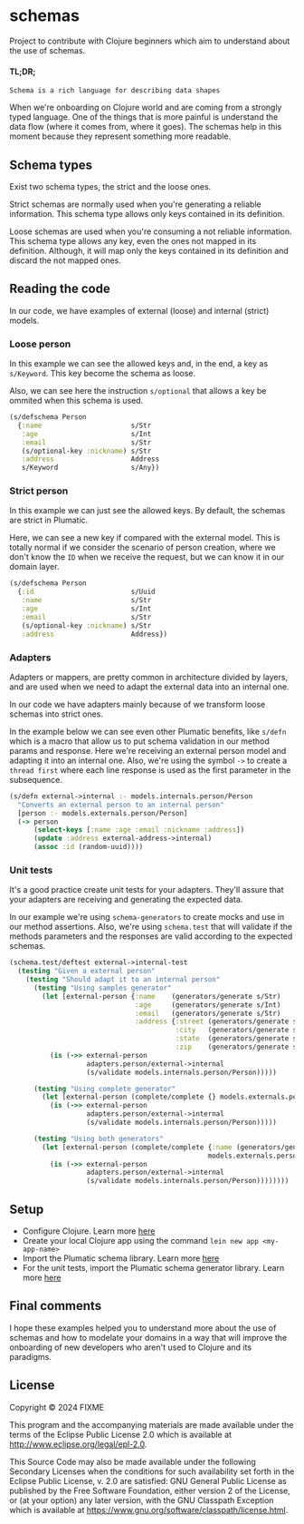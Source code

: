 # schemas
Project to contribute with Clojure beginners which aim to understand about the use of schemas.

#### TL;DR;
`Schema is a rich language for describing data shapes`

When we're onboarding on Clojure world and are coming from a strongly typed language. One of the things that is more painful is understand the data flow (where it comes from, where it goes). 
The schemas help in this moment because they represent something more readable.

## Schema types
Exist two schema types, the strict and the loose ones. 

Strict schemas are normally used when you're generating a reliable information. This schema type allows only keys contained in its definition.

Loose schemas are used when you're consuming a not reliable information. This schema type allows any key, even the ones not mapped in its definition. Although, it will map only the keys contained in its definition and discard the not mapped ones.

## Reading the code
In our code, we have examples of external (loose) and internal (strict) models.

### Loose person
In this example we can see the allowed keys and, in the end, a key as `s/Keyword`. This key become the schema as loose.

Also, we can see here the instruction `s/optional` that allows a key be ommited when this schema is used.
```clojure
(s/defschema Person
  {:name                      s/Str
   :age                       s/Int
   :email                     s/Str
   (s/optional-key :nickname) s/Str
   :address                   Address
   s/Keyword                  s/Any})
```

### Strict person
In this example we can just see the allowed keys. By default, the schemas are strict in Plumatic.

Here, we can see a new key if compared with the external model. This is totally normal if we consider the scenario of person creation, where we don't know the `ID` when we receive the request, but we can know it in our domain layer.
```clojure
(s/defschema Person
  {:id                        s/Uuid
   :name                      s/Str
   :age                       s/Int
   :email                     s/Str
   (s/optional-key :nickname) s/Str
   :address                   Address})
```

### Adapters
Adapters or mappers, are pretty common in architecture divided by layers, and are used when we need to adapt the external data into an internal one.

In our code we have adapters mainly because of we transform loose schemas into strict ones.

In the example below we can see even other Plumatic benefits, like `s/defn` which is a macro that allow us to put schema validation in our method params and response. Here we're receiving an external person model and adapting it into an internal one. Also, we're using the symbol `->` to create a `thread first` where each line response is used as the first parameter in the subsequence.
```clojure
(s/defn external->internal :- models.internals.person/Person
  "Converts an external person to an internal person"
  [person :- models.externals.person/Person]
  (-> person
      (select-keys [:name :age :email :nickname :address])
      (update :address external-address->internal)
      (assoc :id (random-uuid))))
```

### Unit tests
It's a good practice create unit tests for your adapters. They'll assure that your adapters are receiving and generating the expected data.

In our example we're using `schema-generators` to create mocks and use in our method assertions. Also, we're using `schema.test` that will validate if the methods parameters and the responses are valid according to the expected schemas.
```clojure
(schema.test/deftest external->internal-test
  (testing "Given a external person"
    (testing "Should adapt it to an internal person"
      (testing "Using samples generator"
        (let [external-person {:name    (generators/generate s/Str)
                               :age     (generators/generate s/Int)
                               :email   (generators/generate s/Str)
                               :address {:street (generators/generate s/Str)
                                         :city   (generators/generate s/Str)
                                         :state  (generators/generate s/Str)
                                         :zip    (generators/generate s/Str)}}]
          (is (->> external-person
                   adapters.person/external->internal
                   (s/validate models.internals.person/Person)))))

      (testing "Using complete generator"
        (let [external-person (complete/complete {} models.externals.person/Person)]
          (is (->> external-person
                   adapters.person/external->internal
                   (s/validate models.internals.person/Person)))))

      (testing "Using both generators"
        (let [external-person (complete/complete {:name (generators/generate s/Str)}
                                                 models.externals.person/Person)]
          (is (->> external-person
                   adapters.person/external->internal
                   (s/validate models.internals.person/Person))))))))
```

## Setup
- Configure Clojure. Learn more [here](https://clojure.org/guides/getting_started)
- Create your local Clojure app using the command `lein new app <my-app-name>`
- Import the Plumatic schema library. Learn more [here](https://github.com/plumatic/schema)
- For the unit tests, import the Plumatic schema generator library. Learn more [here](https://github.com/plumatic/schema-generators)

## Final comments
I hope these examples helped you to understand more about the use of schemas and how to modelate your domains in a way that will improve the onboarding of new developers who aren't used to Clojure and its paradigms.

## License

Copyright © 2024 FIXME

This program and the accompanying materials are made available under the
terms of the Eclipse Public License 2.0 which is available at
http://www.eclipse.org/legal/epl-2.0.

This Source Code may also be made available under the following Secondary
Licenses when the conditions for such availability set forth in the Eclipse
Public License, v. 2.0 are satisfied: GNU General Public License as published by
the Free Software Foundation, either version 2 of the License, or (at your
option) any later version, with the GNU Classpath Exception which is available
at https://www.gnu.org/software/classpath/license.html.
